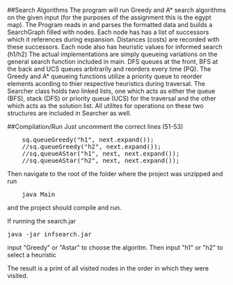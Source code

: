 ##Search Algorithms 
The program will run Greedy and A* search algorithms on the given input (for the purposes of the assignment this is the egypt map). The Program reads in and parses the formatted data and builds a SearchGraph filled with nodes. Each node has has a list of successors which it references during expansion. Distances (costs) are recorded with these successors. Each node also has heuristic values for informed search (h1/h2) The actual implementations are simply queueing variations on the general search function included in main. DFS queues at the front, BFS at the back and UCS queues arbitrarily and reorders every time (PQ). The Greedy and A* queueing functions utilize a priority queue to reorder elements acording to thier respective heuristics during traversal. The Searcher class holds two linked lists, one which acts as either the queue (BFS), stack (DFS) or priority queue (UCS) for the traversal and the other which acts as the solution list. All utilites for operations on these two structures are included in Searcher as well. 

##Compilation/Run
Just uncomment the correct lines (51-53)
<pre>
	sq.queueGreedy("h1", next.expand());
	//sq.queueGreedy("h2", next.expand());
	//sq.queueAStar("h1", next, next.expand());
	//sq.queueAStar("h2", next, next.expand());
</pre> 
Then navigate to the root of the folder where the project was unzipped and run 
<pre>
	java Main
</pre>
and the project should compile and run. 

If running the search.jar 
<pre>java -jar infsearch.jar</pre> 
input "Greedy" or "Astar" to choose the algoritm. Then input "h1" or "h2" to select a heuristic 

The result is a print of all visited nodes in the order in which they were visited.


